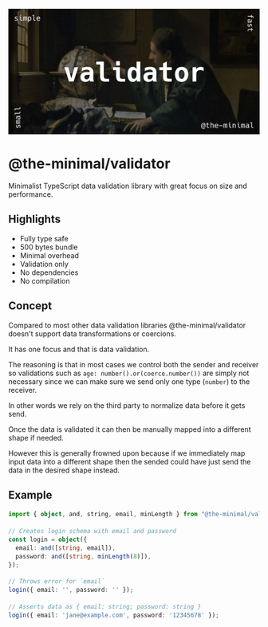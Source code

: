 ![Validator image](./docs/the-minimal-validator.jpg)

# @the-minimal/validator

Minimalist TypeScript data validation library with great focus on size and performance.

## Highlights

- Fully type safe
- 500 bytes bundle
- Minimal overhead
- Validation only
- No dependencies
- No compilation

## Concept

Compared to most other data validation libraries @the-minimal/validator doesn't support data transformations or coercions.

It has one focus and that is data validation.

The reasoning is that in most cases we control both the sender and receiver so validations such as `age: number().or(coerce.number())` are simply not necessary since we can make sure we send only one type (`number`) to the receiver.

In other words we rely on the third party to normalize data before it gets send.

Once the data is validated it can then be manually mapped into a different shape if needed.

However this is generally frowned upon because if we immediately map input data into a different shape then the sended could have just send the data in the desired shape instead.

## Example

```ts
import { object, and, string, email, minLength } from "@the-minimal/validator"; // 350 bytes

// Creates login schema with email and password
const login = object({
  email: and([string, email]),
  password: and([string, minLength(8)]),
});

// Throws error for `email`
login({ email: '', password: '' });

// Asserts data as { email: string; password: string }
login({ email: 'jane@example.com', password: '12345678' });
```
